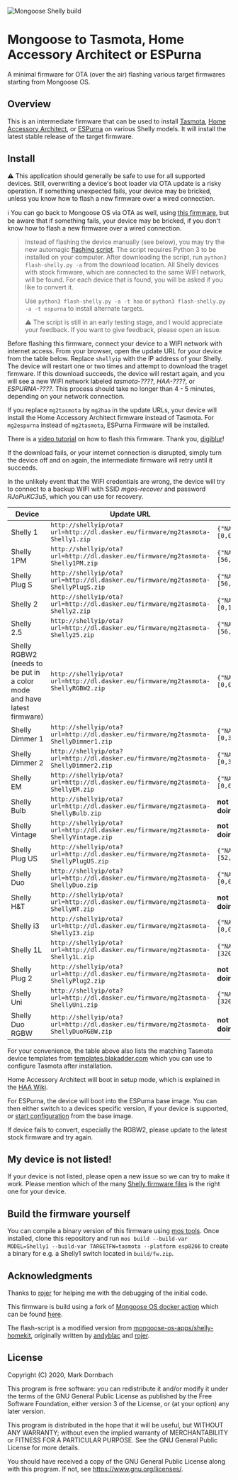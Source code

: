 ![Mongoose Shelly build](https://github.com/yaourdt/mgos-to-tasmota/workflows/Mongoose%20Shelly%20build/badge.svg)

# Mongoose to Tasmota, Home Accessory Architect or ESPurna

A minimal firmware for OTA (over the air) flashing various target firmwares
starting from Mongoose OS.

## Overview

This is an intermediate firmware that can be used to install [Tasmota](https://github.com/arendst/Tasmota),
[Home Accessory Architect](https://github.com/RavenSystem/haa), or [ESPurna](https://github.com/xoseperez/espurna)
on various Shelly models. It will install the latest stable release of the
target firmware.

## Install

⚠ This application should generally be safe to use for all supported
devices. Still, overwriting a device's boot loader via OTA update is a risky
operation. If something unexpected fails, your device may be bricked, unless you
know how to flash a new firmware over a wired connection.

ℹ You can go back to Mongoose OS via OTA as well, using [this firmware](https://github.com/yaourdt/tasmota-to-mgos),
but be aware that if something fails, your device may be bricked, if you don't
know how to flash a new firmware over a wired connection.

> Instead of flashing the device manually (see below), you may try the new automagic [flashing script](tools/flash-shelly.py). The script requires Python 3 to be installed on your computer. After downloading the script, run `python3 flash-shelly.py -a` from the download location. All Shelly devices with stock firmware, which are connected to the same WIFI network, will be found. For each device that is found, you will be asked if you like to convert it.
>
> Use `python3 flash-shelly.py -a -t haa` or `python3 flash-shelly.py -a -t espurna` to install alternate targets.
>
> ⚠ The script is still in an early testing stage, and I would appreciate your feedback. If you want to give feedback, please open an issue.

Before flashing this firmware, connect your device to a WIFI network with
internet access. From your browser, open the update URL for your device from the
table below. Replace `shellyip` with the IP address of your Shelly. The device
will restart one or two times and attempt to download the traget firmware. If
this download succeeds, the device will restart again, and you will see a new
WIFI network labeled _tasmota-????_, _HAA-????_, or _ESPURNA-????_.
This process should take no longer than 4 - 5 minutes, depending on your network
connection.

If you replace `mg2tasmota` by `mg2haa` in the update URLs, your device will
install the Home Accessory Architect firmware instead of Tasmota. For
`mg2espurna` instead of `mg2tasmota`, ESPurna Firmware will be installed.

There is a [video tutorial](https://youtu.be/_oRr8FZyyQ0) on how to flash this
firmware. Thank you, [digiblur](https://github.com/digiblur)!

If the download fails, or your internet connection is disrupted, simply turn the
device off and on again, the intermediate firmware will retry until it succeeds.

In the unlikely event that the WIFI credentials are wrong, the device will try
to connect to a backup WIFI with SSID _mgos-recover_ and password _RJoPuKC3u5_,
which you can use for recovery.

Device | Update URL | Tasmota Template
--- | --- | ---
Shelly 1        | `http://shellyip/ota?url=http://dl.dasker.eu/firmware/mg2tasmota-Shelly1.zip`       | `{"NAME":"Shelly 1","GPIO":[0,0,0,0,21,82,0,0,0,0,0,0,0],"FLAG":0,"BASE":46}`
Shelly 1PM      | `http://shellyip/ota?url=http://dl.dasker.eu/firmware/mg2tasmota-Shelly1PM.zip`     | `{"NAME":"Shelly 1PM","GPIO":[56,0,0,0,82,134,0,0,0,0,0,21,0],"FLAG":2,"BASE":18}`
Shelly Plug S   | `http://shellyip/ota?url=http://dl.dasker.eu/firmware/mg2tasmota-ShellyPlugS.zip`   | `{"NAME":"Shelly Plug S","GPIO":[56,255,158,255,255,134,0,0,131,17,132,21,255],"FLAG":2,"BASE":45}`
Shelly 2        | `http://shellyip/ota?url=http://dl.dasker.eu/firmware/mg2tasmota-Shelly2.zip`       | `{"NAME":"Shelly 2","GPIO":[0,135,0,136,21,22,0,0,9,0,10,137,0],"FLAG":0,"BASE":47}`
Shelly 2.5      | `http://shellyip/ota?url=http://dl.dasker.eu/firmware/mg2tasmota-Shelly25.zip`      | `{"NAME":"Shelly 2.5","GPIO":[56,0,17,0,21,83,0,0,6,82,5,22,156],"FLAG":2,"BASE":18}`
Shelly RGBW2 (needs to be put in a color mode and have latest firmware) | `http://shellyip/ota?url=http://dl.dasker.eu/firmware/mg2tasmota-ShellyRGBW2.zip`   | `{"NAME":"Shelly RGBW2","GPIO":[0,0,52,0,40,255,0,0,37,17,39,38,0],"FLAG":0,"BASE":18}`
Shelly Dimmer 1 | `http://shellyip/ota?url=http://dl.dasker.eu/firmware/mg2tasmota-ShellyDimmer1.zip` | `{"NAME":"Shelly Dimmer 1","GPIO":[0,3200,0,3232,5568,5600,0,0,192,0,193,288,0,4736],"FLAG":0,"BASE":18}`
Shelly Dimmer 2 | `http://shellyip/ota?url=http://dl.dasker.eu/firmware/mg2tasmota-ShellyDimmer2.zip` | `{"NAME":"Shelly Dimmer 2","GPIO":[0,3200,0,3232,5568,5600,0,0,193,0,192,0,320,4736],"FLAG":0,"BASE":18}`
Shelly EM       | `http://shellyip/ota?url=http://dl.dasker.eu/firmware/mg2tasmota-ShellyEM.zip`      | `{"NAME":"Shelly EM","GPIO":[0,0,0,0,0,0,0,0,6,156,5,21,0],"FLAG":15,"BASE":18}`
Shelly Bulb     | `http://shellyip/ota?url=http://dl.dasker.eu/firmware/mg2tasmota-ShellyBulb.zip`    | **not yet available, only flash if you a perfectly certain about what you are doing**
Shelly Vintage  | `http://shellyip/ota?url=http://dl.dasker.eu/firmware/mg2tasmota-ShellyVintage.zip` | **not yet available, only flash if you a perfectly certain about what you are doing**
Shelly Plug US  | `http://shellyip/ota?url=http://dl.dasker.eu/firmware/mg2tasmota-ShellyPlugUS.zip`  | `{"NAME":"Shelly Plug US","GPIO":[52,0,57,0,21,134,0,0,131,17,132,157,0],"FLAG":0,"BASE":45}`
Shelly Duo      | `http://shellyip/ota?url=http://dl.dasker.eu/firmware/mg2tasmota-ShellyDuo.zip`     | `{"NAME":"Shelly Duo","GPIO":[0,0,0,0,38,37,0,0,0,0,0,0,0],"FLAG":0,"BASE":18}`
Shelly H&T      | `http://shellyip/ota?url=http://dl.dasker.eu/firmware/mg2tasmota-ShellyHT.zip`      | **not yet available, only flash if you a perfectly certain about what you are doing**
Shelly i3       | `http://shellyip/ota?url=http://dl.dasker.eu/firmware/mg2tasmota-ShellyI3.zip`      | `{"NAME":"Shelly i3","GPIO":[0,0,0,0,0,0,0,0,83,84,82,0,0],"FLAG":2,"BASE":18}`
Shelly 1L       | `http://shellyip/ota?url=http://dl.dasker.eu/firmware/mg2tasmota-Shelly1L.zip`      | `{"NAME":"Shelly 1L","GPIO":[320,0,0,0,192,224,0,0,0,0,193,0,0,4736],"FLAG":0,"BASE":18}`
Shelly Plug 2   | `http://shellyip/ota?url=http://dl.dasker.eu/firmware/mg2tasmota-ShellyPlug2.zip`   | **not yet available, only flash if you a perfectly certain about what you are doing**
Shelly Uni      | `http://shellyip/ota?url=http://dl.dasker.eu/firmware/mg2tasmota-ShellyUni.zip`     | `{"NAME":"Shelly Uni","GPIO":[320,0,0,0,225,0,0,0,192,193,0,224,0,4864],"FLAG":0,"BASE":18}`
Shelly Duo RGBW | `http://shellyip/ota?url=http://dl.dasker.eu/firmware/mg2tasmota-ShellyDuoRGBW.zip` | **not yet available, only flash if you a perfectly certain about what you are doing**

For your convenience, the table above also lists the matching Tasmota device
templates from [templates.blakadder.com](https://templates.blakadder.com) which
you can use to configure Tasmota after installation.

Home Accessory Architect will boot in setup mode, which is explained in the
[HAA Wiki](https://github.com/RavenSystem/esp-homekit-devices/wiki/Setup-Mode).

For ESPurna, the device will boot into the ESPurna base image. You can then
either switch to a devices specific version, if your device is supported, or
[start configuration](https://github.com/xoseperez/espurna/wiki/Configuration)
from the base image.

If device fails to convert, especially the RGBW2, please update to the latest
stock firmware and try again.

## My device is not listed!

If your device is not listed, please open a new issue so we can try to make it
work. Please mention which of the many [Shelly firmware files](https://api.shelly.cloud/files/firmware)
is the right one for your device.

## Build the firmware yourself

You can compile a binary version of this firmware using [mos tools](https://mongoose-os.com/docs/mongoose-os/quickstart/setup.md#1-download-and-install-mos-tool). Once installed, clone this repository and run
`mos build --build-var MODEL=Shelly1 --build-var TARGETFW=tasmota --platform esp8266`
to create a binary for e.g. a Shelly1 switch located in `build/fw.zip`.

## Acknowledgments
Thanks to [rojer](https://github.com/rojer) for helping me with the debugging of
the initial code.

This firmware is build using a fork of [Mongoose OS docker action](https://github.com/dea82/mongoose-os-action)
which can be found [here](https://github.com/yaourdt/mongoose-os-action).

The flash-script is a modified version from [mongoose-os-apps/shelly-homekit](https://github.com/mongoose-os-apps/shelly-homekit),
originally written by [andyblac](https://github.com/andyblac) and [rojer](https://github.com/rojer).

## License

Copyright (C) 2020, Mark Dornbach

This program is free software: you can redistribute it and/or modify
it under the terms of the GNU General Public License as published by
the Free Software Foundation, either version 3 of the License, or
(at your option) any later version.

This program is distributed in the hope that it will be useful,
but WITHOUT ANY WARRANTY; without even the implied warranty of
MERCHANTABILITY or FITNESS FOR A PARTICULAR PURPOSE.  See the
GNU General Public License for more details.

You should have received a copy of the GNU General Public License
along with this program. If not, see https://www.gnu.org/licenses/.
